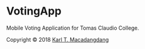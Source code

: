 # VotingApp

Mobile Voting Application for Tomas Claudio College.

Copyright © 2018 [Karl T. Macadangdang](https://github.com/KarlMacz)
